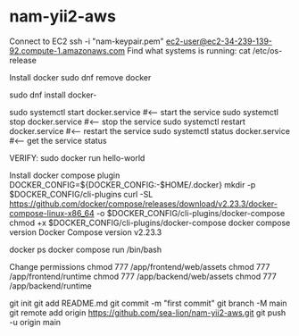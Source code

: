 # nam-yii2-aws
Connect to EC2
ssh -i "nam-keypair.pem" ec2-user@ec2-34-239-139-92.compute-1.amazonaws.com
Find what systems is running: cat /etc/os-release

Install docker
sudo dnf remove docker

sudo dnf install docker-

sudo systemctl start docker.service #<-- start the service
sudo systemctl stop docker.service #<-- stop the service
sudo systemctl restart docker.service #<-- restart the service
sudo systemctl status docker.service #<-- get the service status

VERIFY: sudo docker run hello-world


Install docker compose plugin
DOCKER_CONFIG=${DOCKER_CONFIG:-$HOME/.docker}
mkdir -p $DOCKER_CONFIG/cli-plugins
curl -SL https://github.com/docker/compose/releases/download/v2.23.3/docker-compose-linux-x86_64 -o $DOCKER_CONFIG/cli-plugins/docker-compose
chmod +x $DOCKER_CONFIG/cli-plugins/docker-compose
docker compose version
Docker Compose version v2.23.3

docker ps
docker compose run <container name> /bin/bash

Change permissions
chmod 777 /app/frontend/web/assets
chmod 777 /app/frontend/runtime
chmod 777 /app/backend/web/assets
chmod 777 /app/backend/runtime



  git init
  git add README.md
  git commit -m "first commit"
  git branch -M main
  git remote add origin https://github.com/sea-lion/nam-yii2-aws.git
  git push -u origin main

